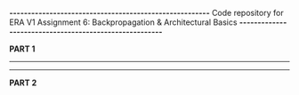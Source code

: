 **-------------------------------------------------------**
Code repository for ERA V1 Assignment 6: Backpropagation & Architectural Basics
**-------------------------------------------------------**

**PART 1**


-------------------------------------------------------
-------------------------------------------------------

**PART 2**
